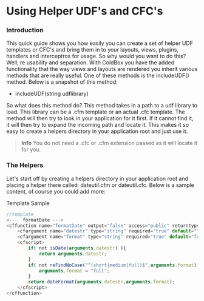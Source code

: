 # Using Helper UDF's and CFC's

### Introduction

This quick guide shows you how easily you can create a set of helper UDF templates or CFC's and bring them in to your layouts, views, plugins, handlers and interceptros for usage. So why would you want to do this? Well, re usability and separation. With ColdBox you have the added functionality that the way views and layouts are rendered you inherit various methods that are really useful. One of these methods is the includeUDF() method. Below is a snapshot of this method:

* includeUDF(string udflibrary)

So what does this method do? This method takes in a path to a udf library to load. This library can be a .cfm template or an actual .cfc template. The method will then try to look in your application for it first. If it cannot find it, it will then try to expand the incoming path and locate it. This makes it so easy to create a helpers directory in your application root and just use it.

> **Info** You do not need a .cfc or .cfm extension passed as it will locate it for you. 

### The Helpers

Let's start off by creating a helpers directory in your application root and placing a helper there called: dateutil.cfm or dateutil.cfc. Below is a sample content, of course you could add more:

Template Sample

```js
//template
<---  formatDate --->
<cffunction name="formatDate" output="false" access="public" returntype="string" hint="Format dates">
	<cfargument name="datestr" type="string" required="true" default="" hint="The date string"/>
	<cfargument name="format" type="string" required="true" default="full" hint="the formating: full, short, medium"/>
	<cfscript>
		if( not isDate(arguments.datestr) ){
			return arguments.datestr;
		}
		if( not reFindNoCase("^(short|medium|full)$",arguments.format) ){
			arguments.format = "full";
		}
		return dateFormat(arguments.datestr,arguments.format);
	</cfscript>
</cffunction>
```
